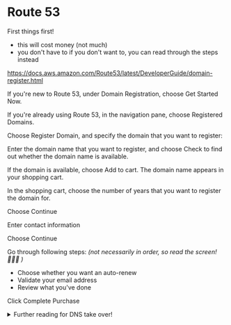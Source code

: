 # Route 53
First things first!
- this will cost money (not much)
- you don't have to if you don't want to, you can read through the steps instead

https://docs.aws.amazon.com/Route53/latest/DeveloperGuide/domain-register.html

If you're new to Route 53, under Domain Registration, choose Get Started Now.

If you're already using Route 53, in the navigation pane, choose Registered Domains.

Choose Register Domain, and specify the domain that you want to register:

Enter the domain name that you want to register, and choose Check to find out whether the domain name is available.

If the domain is available, choose Add to cart. The domain name appears in your shopping cart.

In the shopping cart, choose the number of years that you want to register the domain for.

Choose Continue

Enter contact information

Choose Continue

Go through following steps:
*(not necessarily in order, so read the screen! 👩🏽‍💻 )*

- Choose whether you want an auto-renew
- Validate your email address
- Review what you've done

Click Complete Purchase



<details><summary>Further reading for DNS take over!</summary><p>
These are things that helped me understand the topic further, hope they help you too.

[Basics (beginner friendly-ish)](https://0xpatrik.com/subdomain-takeover-basics/)

[Subdomain takeover](https://www.hackerone.com/blog/Guide-Subdomain-Takeovers)

[NS takeover](https://0xpatrik.com/subdomain-takeover-ns/)

[Detailed write-up](https://thehackerblog.com/the-orphaned-internet-taking-over-120k-domains-via-a-dns-vulnerability-in-aws-google-cloud-rackspace-and-digital-ocean/)

</p></details>